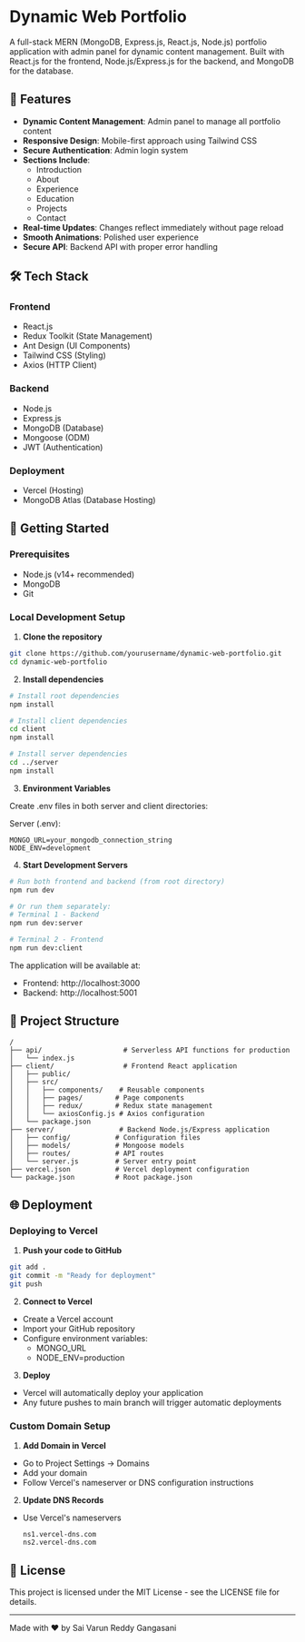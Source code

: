 # Dynamic Web Portfolio

A full-stack MERN (MongoDB, Express.js, React.js, Node.js) portfolio application with admin panel for dynamic content management. Built with React.js for the frontend, Node.js/Express.js for the backend, and MongoDB for the database.

## 🌟 Features

- **Dynamic Content Management**: Admin panel to manage all portfolio content
- **Responsive Design**: Mobile-first approach using Tailwind CSS
- **Secure Authentication**: Admin login system
- **Sections Include**:
  - Introduction
  - About
  - Experience
  - Education
  - Projects
  - Contact
- **Real-time Updates**: Changes reflect immediately without page reload
- **Smooth Animations**: Polished user experience
- **Secure API**: Backend API with proper error handling

## 🛠️ Tech Stack

### Frontend

- React.js
- Redux Toolkit (State Management)
- Ant Design (UI Components)
- Tailwind CSS (Styling)
- Axios (HTTP Client)

### Backend

- Node.js
- Express.js
- MongoDB (Database)
- Mongoose (ODM)
- JWT (Authentication)

### Deployment

- Vercel (Hosting)
- MongoDB Atlas (Database Hosting)

## 🚀 Getting Started

### Prerequisites

- Node.js (v14+ recommended)
- MongoDB
- Git

### Local Development Setup

1. **Clone the repository**

```bash
git clone https://github.com/yourusername/dynamic-web-portfolio.git
cd dynamic-web-portfolio
```

2. **Install dependencies**

```bash
# Install root dependencies
npm install

# Install client dependencies
cd client
npm install

# Install server dependencies
cd ../server
npm install
```

3. **Environment Variables**

Create .env files in both server and client directories:

Server (.env):

```env
MONGO_URL=your_mongodb_connection_string
NODE_ENV=development
```

4. **Start Development Servers**

```bash
# Run both frontend and backend (from root directory)
npm run dev

# Or run them separately:
# Terminal 1 - Backend
npm run dev:server

# Terminal 2 - Frontend
npm run dev:client
```

The application will be available at:

- Frontend: http://localhost:3000
- Backend: http://localhost:5001

## 📝 Project Structure

```
/
├── api/                    # Serverless API functions for production
│   └── index.js
├── client/                 # Frontend React application
│   ├── public/
│   ├── src/
│   │   ├── components/    # Reusable components
│   │   ├── pages/        # Page components
│   │   ├── redux/        # Redux state management
│   │   └── axiosConfig.js # Axios configuration
│   └── package.json
├── server/                # Backend Node.js/Express application
│   ├── config/           # Configuration files
│   ├── models/           # Mongoose models
│   ├── routes/           # API routes
│   └── server.js         # Server entry point
├── vercel.json           # Vercel deployment configuration
└── package.json          # Root package.json
```

## 🌐 Deployment

### Deploying to Vercel

1. **Push your code to GitHub**

```bash
git add .
git commit -m "Ready for deployment"
git push
```

2. **Connect to Vercel**

- Create a Vercel account
- Import your GitHub repository
- Configure environment variables:
  - MONGO_URL
  - NODE_ENV=production

3. **Deploy**

- Vercel will automatically deploy your application
- Any future pushes to main branch will trigger automatic deployments

### Custom Domain Setup

1. **Add Domain in Vercel**

- Go to Project Settings → Domains
- Add your domain
- Follow Vercel's nameserver or DNS configuration instructions

2. **Update DNS Records**

- Use Vercel's nameservers
  ```
  ns1.vercel-dns.com
  ns2.vercel-dns.com
  ```

## 📄 License

This project is licensed under the MIT License - see the LICENSE file for details.

---

Made with ❤️ by Sai Varun Reddy Gangasani
